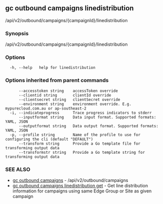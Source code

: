 ## gc outbound campaigns linedistribution

/api/v2/outbound/campaigns/{campaignId}/linedistribution

### Synopsis

/api/v2/outbound/campaigns/{campaignId}/linedistribution

### Options

```
  -h, --help   help for linedistribution
```

### Options inherited from parent commands

```
      --accesstoken string    accessToken override
      --clientid string       clientId override
      --clientsecret string   clientSecret override
      --environment string    environment override. E.g. mypurecloud.com.au or ap-southeast-2
  -i, --indicateprogress      Trace progress indicators to stderr
      --inputformat string    Data input format. Supported formats: YAML, JSON
      --outputformat string   Data output format. Supported formats: YAML, JSON
  -p, --profile string        Name of the profile to use for configuring the cli (default "DEFAULT")
      --transform string      Provide a Go template file for transforming output data
      --transformstr string   Provide a Go template string for transforming output data
```

### SEE ALSO

* [gc outbound campaigns](gc_outbound_campaigns.html)	 - /api/v2/outbound/campaigns
* [gc outbound campaigns linedistribution get](gc_outbound_campaigns_linedistribution_get.html)	 - Get line distribution information for campaigns using same Edge Group or Site as given campaign


